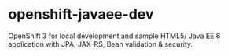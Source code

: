 # openshift-javaee-dev
OpenShift 3 for local development and sample HTML5/ Java EE 6 application with JPA, JAX-RS, Bean validation &amp; security.
